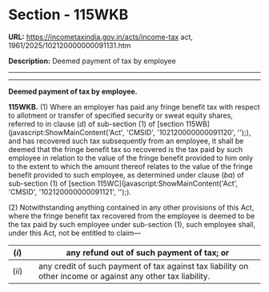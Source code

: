 # Section - 115WKB

**URL:** https://incometaxindia.gov.in/acts/income-tax act, 1961/2025/102120000000091131.htm

**Description:** Deemed payment of tax by employee

---

****

**Deemed payment of tax by employee.**

**115WKB.** (1) Where an employer has paid any fringe benefit tax with respect to allotment or transfer of specified security or sweat equity shares, referred to in clause (_d_) of sub-section (1) of [section 115WB](javascript:ShowMainContent\('Act', 'CMSID', '102120000000091120', ''\);), and has recovered such tax subsequently from an employee, it shall be deemed that the fringe benefit tax so recovered is the tax paid by such employee in relation to the value of the fringe benefit provided to him only to the extent to which the amount thereof relates to the value of the fringe benefit provided to such employee, as determined under clause (_ba_) of sub-section (1) of [section 115WC](javascript:ShowMainContent\('Act', 'CMSID', '102120000000091121', ''\);).

(2) Notwithstanding anything contained in any other provisions of this Act, where the fringe benefit tax recovered from the employee is deemed to be the tax paid by such employee under sub-section (1), such employee shall, under this Act, not be entitled to claim—

(_i_)|  |  any refund out of such payment of tax; or  
---|---|---  
(_ii_)|  |  any credit of such payment of tax against tax liability on other income or against any other tax liability.